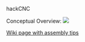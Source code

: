hackCNC

Conceptual Overview:
![](https://raw.github.com/CCHS-Melbourne/HackCNC/master/Docs/Overview.png)

[Wiki page with assembly tips](http://www.arduinominiconf.org/index.php/HackCNC_Assembly_Tips)
